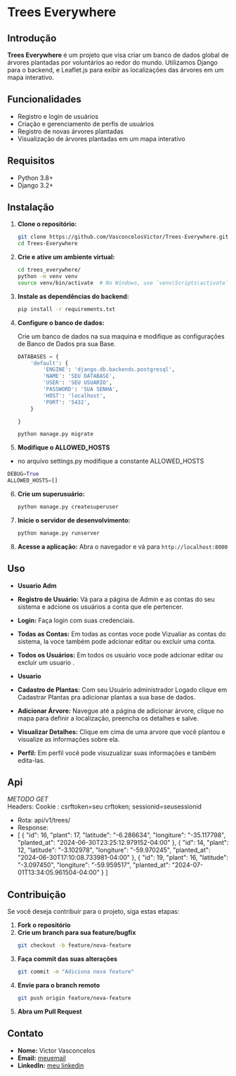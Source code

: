 # Trees Everywhere

## Introdução

**Trees Everywhere** é um projeto que visa criar um banco de dados global de árvores plantadas por voluntários ao redor do mundo. Utilizamos Django para o backend, e Leaflet.js para exibir as localizações das árvores em um mapa interativo.

## Funcionalidades

- Registro e login de usuários
- Criação e gerenciamento de perfis de usuários
- Registro de novas árvores plantadas
- Visualização de árvores plantadas em um mapa interativo

## Requisitos

- Python 3.8+
- Django 3.2+

## Instalação

1. **Clone o repositório:**
    ```bash
    git clone https://github.com/VasconcelosVictor/Trees-Everywhere.git
    cd Trees-Everywhere
    ```

2. **Crie e ative um ambiente virtual:**

    ```bash
    cd trees_everywhere/
    python -m venv venv
    source venv/bin/activate  # No Windows, use `venv\Scripts\activate`
    ```

4. **Instale as dependências do backend:**
    ```bash
    pip install -r requirements.txt
    ```

5. **Configure o banco de dados:**

    Crie um banco de dados na sua maquina e modifique as configurações de Banco de Dados pra sua Base.
    ```python
    DATABASES = {
        'default': {
            'ENGINE': 'django.db.backends.postgresql',
            'NAME': 'SEU DATABASE',
            'USER': 'SEU USUARIO',
            'PASSWORD': 'SUA SENHA',
            'HOST': 'localhost',
            'PORT': '5432',
        }

    }
    
     ```

    ```bash
    python manage.py migrate
    ```

6. **Modifique o ALLOWED_HOSTS**
- no arquivo settings.py modifique a constante ALLOWED_HOSTS 
```python
DEBUG=True
ALLOWED_HOSTS=[]

```

6. **Crie um superusuário:**
    ```bash
    python manage.py createsuperuser
    ```

7. **Inicie o servidor de desenvolvimento:**
    ```bash
    python manage.py runserver
    ```

8. **Acesse a aplicação:**
    Abra o navegador e vá para `http://localhost:8000`

## Uso

- **Usuario Adm**
- **Registro de Usuário:** Vá para a página de Admin e as  contas do seu sistema e adcione os usuários a conta que ele pertencer.
- **Login:** Faça login com suas credenciais.
- **Todas as Contas:** Em todas as contas voce pode Vizualiar as contas do sistema, la voce também pode adcionar editar ou excluir uma conta.
- **Todos os Usuários:** Em todos os usuário voce pode adcionar editar ou excluir um usuario .

- **Usuario**
- **Cadastro de Plantas:** Com seu Usuário administrador Logado clique em Cadastrar Plantas pra adicionar plantas a sua base de dados.
- **Adicionar Árvore:** Navegue até a página de adicionar árvore, clique no mapa para definir a localização, preencha os detalhes e salve.
- **Visualizar Detalhes:** Clique em cima de uma arvore que você plantou e visualize as informações sobre ela.
- **Perfil:** Em perfil você pode visuzualizar suas informações e também edita-las.

## Api
*METODO GET*
<br>
Headers: 
Cookie : csrftoken=seu crftoken; sessionid=seusessionid
- Rota: api/v1/trees/
- Response:
- [
	{
		"id": 16,
		"plant": 17,
		"latitude": "-6.286634",
		"longiture": "-35.117798",
		"planted_at": "2024-06-30T23:25:12.979152-04:00"
	},
	{
		"id": 14,
		"plant": 12,
		"latitude": "-3.102978",
		"longiture": "-59.970245",
		"planted_at": "2024-06-30T17:10:08.733981-04:00"
	},
	{
		"id": 19,
		"plant": 16,
		"latitude": "-3.097450",
		"longiture": "-59.959517",
		"planted_at": "2024-07-01T13:34:05.961504-04:00"
	}
]
  
  
  

## Contribuição

Se você deseja contribuir para o projeto, siga estas etapas:

1. **Fork o repositório**
2. **Crie um branch para sua feature/bugfix**
    ```bash
    git checkout -b feature/nova-feature
    ```
3. **Faça commit das suas alterações**
    ```bash
    git commit -m "Adiciona nova feature"
    ```
4. **Envie para o branch remoto**
    ```bash
    git push origin feature/nova-feature
    ```
5. **Abra um Pull Request**


## Contato

- **Nome:** Victor Vasconcelos
- **Email:** [meuemail](mailto:victorvasoncelos6x@hmail.com)
- **LinkedIn:** [meu linkedin](https://www.linkedin.com/in/victor-vasconcelos-barbosa/)

